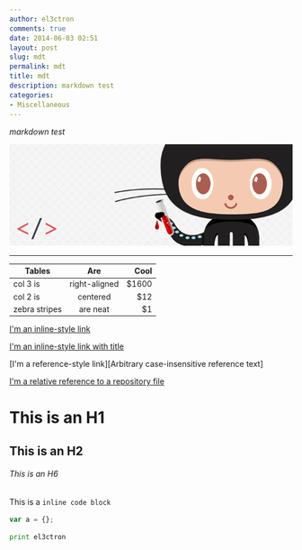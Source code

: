 ```yaml
---
author: el3ctron
comments: true
date: 2014-06-03 02:51
layout: post
slug: mdt
permalink: mdt
title: mdt
description: markdown test
categories:
- Miscellaneous
---
```


*markdown test*

[![mdt](/wp-content/uploads/por_tema/arte/woredpress-to-jekyll.png)](./mdt "markdown test")

<!-- more -->
---

| Tables        | Are           | Cool  |
| ------------- |:-------------:| -----:|
| col 3 is      | right-aligned | $1600 |
| col 2 is      | centered      |   $12 |
| zebra stripes | are neat      |    $1 |



[I'm an inline-style link](https://www.google.com)

[I'm an inline-style link with title](https://www.google.com "Google's Homepage")

[I'm a reference-style link][Arbitrary case-insensitive reference text]

[I'm a relative reference to a repository file](../blob/master/LICENSE)


# This is an H1

## This is an H2

###### This is an H6

This is a `inline code block`

```js
var a = {};
```

```python
print el3ctron
```


<br><br><br>
